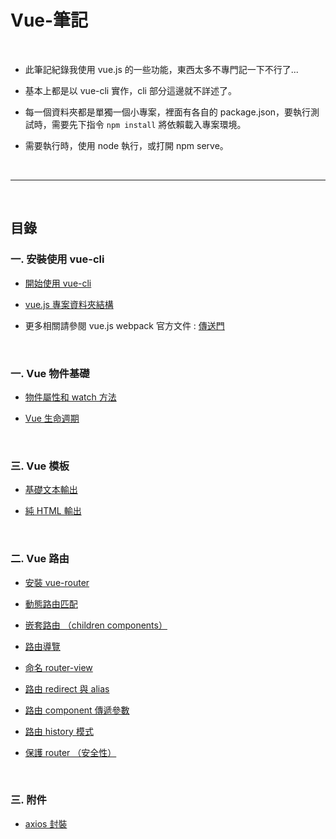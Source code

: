 # Vue-筆記

<br>

* 此筆記紀錄我使用 vue.js 的一些功能，東西太多不專門記一下不行了...

* 基本上都是以 vue-cli 實作，cli 部分這邊就不詳述了。

* 每一個資料夾都是單獨一個小專案，裡面有各自的 package.json，要執行測試時，需要先下指令 `npm install` 將依賴載入專案環境。

* 需要執行時，使用 node 執行，或打開 npm serve。

<br>

---

<br>

## 目錄

### 一. 安裝使用 vue-cli

* [開始使用 vue-cli](./vue-cli/usingCli/README.md)

* [vue.js 專案資料夾結構](./vue-cli/projectStructure/README.md)

* 更多相關請參閱 vue.js webpack 官方文件 : [傳送門](https://vuejs-templates.github.io/webpack/)

<br>


### 一. Vue 物件基礎

* [物件屬性和 watch 方法](./vue-basic/attrAndWatch.js)

* [Vue 生命週期](./vue-basic/lifecycle.js)

<br>

### 三. Vue 模板

* [基礎文本輸出](./vue-template/basics/README.md)

* [純 HTML 輸出](./vue-template/outputHTML/README.md)

<br>

### 二. Vue 路由

* [安裝 vue-router](./vue-router/install.md)

* [動態路由匹配](./vue-router/routerMatch)

* [嵌套路由 （children components）](./vue-router/children)

* [路由導覽](./vue-router/nav)

* [命名 router-view](./vue-router/routerView)

* [路由 redirect 與 alias](./vue-router/redirectAndAlias)

* [路由 component 傳遞參數](./vue-router/passValue)

* [路由 history 模式](./vue-router/history)

* [保護 router （安全性）](./vue-router/security)

<br>

### 三. 附件

* [axios 封裝](./utils/axios/Api.js)